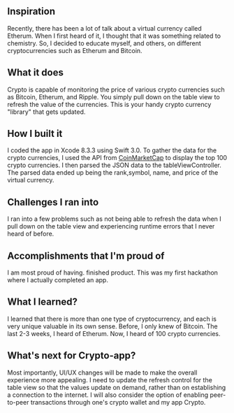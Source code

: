 ## Inspiration
Recently, there has been a lot of talk about a virtual currency called Etherum. When I first heard of it, I thought that it was something related to chemistry. So, I decided to educate myself, and others, on different cryptocurrencies such as Etherum and Bitcoin.
## What it does
Crypto is capable of monitoring the price of various crypto currencies such as Bitcoin, Etherum, and Ripple. You simply pull down on the table view to refresh the value of the currencies. This is your handy crypto currency "library" that gets updated.
## How I built it
I coded the app in Xcode 8.3.3 using Swift 3.0. To gather the data for the crypto currencies, I used the API from <a href="https://api.coinmarketcap.com/v1/ticker/">CoinMarketCap</a> to display the top 100 crypto currencies. I then parsed the JSON data to the tableViewController. The parsed data ended up being the rank,symbol, name, and price of the virtual currency. 
## Challenges I ran into
I ran into a few problems such as not being able to refresh the data when I pull down on the table view and experiencing runtime errors that I never heard of before.
## Accomplishments that I'm proud of
I am most proud of having. finished product. This was my first hackathon where I actually completed an app.
## What I learned?
I learned that there is more than one type of cryptocurrency, and each is very unique valuable in its own sense. Before, I only knew of Bitcoin. The last 2-3 weeks, I heard of Etherum. Now, I heard of 100 crypto currencies. 
## What's next for Crypto-app?
Most importantly, UI/UX changes will be made to make the overall experience more appealing. I need to update the refresh control for the table view so that the values update on demand, rather than on establishing a connection to the internet. I will also consider the option of enabling peer-to-peer transactions through one's crypto wallet and my app Crypto.
